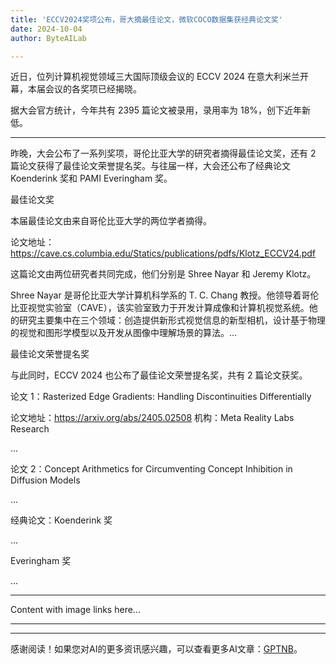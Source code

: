 ```yaml
---
title: 'ECCV2024奖项公布，哥大摘最佳论文，微软COCO数据集获经典论文奖'
date: 2024-10-04
author: ByteAILab

---
```


近日，位列计算机视觉领域三大国际顶级会议的 ECCV 2024 在意大利米兰开幕，本届会议的各奖项已经揭晓。

据大会官方统计，今年共有 2395 篇论文被录用，录用率为 18%，创下近年新低。

---


昨晚，大会公布了一系列奖项，哥伦比亚大学的研究者摘得最佳论文奖，还有 2 篇论文获得了最佳论文荣誉提名奖。与往届一样，大会还公布了经典论文 Koenderink 奖和 PAMI Everingham 奖。

最佳论文奖

本届最佳论文由来自哥伦比亚大学的两位学者摘得。

论文地址：
https://cave.cs.columbia.edu/Statics/publications/pdfs/Klotz_ECCV24.pdf

这篇论文由两位研究者共同完成，他们分别是 Shree Nayar 和 Jeremy Klotz。

Shree Nayar 是哥伦比亚大学计算机科学系的 T. C. Chang 教授。他领导着哥伦比亚视觉实验室（CAVE），该实验室致力于开发计算成像和计算机视觉系统。他的研究主要集中在三个领域：创造提供新形式视觉信息的新型相机，设计基于物理的视觉和图形学模型以及开发从图像中理解场景的算法。...

最佳论文荣誉提名奖

与此同时，ECCV 2024 也公布了最佳论文荣誉提名奖，共有 2 篇论文获奖。

论文 1：Rasterized Edge Gradients: Handling Discontinuities Differentially

论文地址：https://arxiv.org/abs/2405.02508
机构：Meta Reality Labs Research

...

论文 2：Concept Arithmetics for Circumventing Concept Inhibition in Diffusion Models

...

经典论文：Koenderink 奖

...

Everingham 奖

...

---

Content with image links here...

---
---
感谢阅读！如果您对AI的更多资讯感兴趣，可以查看更多AI文章：[GPTNB](https://gptnb.com)。
